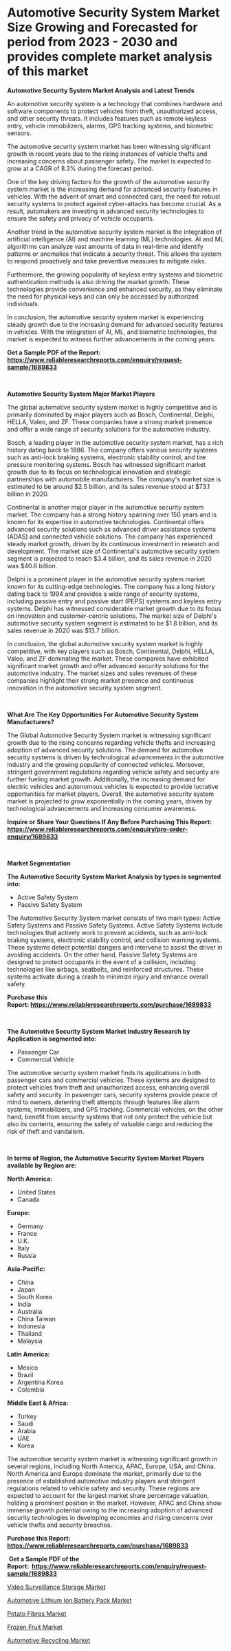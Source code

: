 <p><h1>Automotive Security System Market Size Growing and Forecasted for period from 2023 - 2030 and provides complete market analysis of this market</h1></p><p><strong>Automotive Security System Market Analysis and Latest Trends</strong></p>
<p><p>An automotive security system is a technology that combines hardware and software components to protect vehicles from theft, unauthorized access, and other security threats. It includes features such as remote keyless entry, vehicle immobilizers, alarms, GPS tracking systems, and biometric sensors.</p><p>The automotive security system market has been witnessing significant growth in recent years due to the rising instances of vehicle thefts and increasing concerns about passenger safety. The market is expected to grow at a CAGR of 8.3% during the forecast period.</p><p>One of the key driving factors for the growth of the automotive security system market is the increasing demand for advanced security features in vehicles. With the advent of smart and connected cars, the need for robust security systems to protect against cyber-attacks has become crucial. As a result, automakers are investing in advanced security technologies to ensure the safety and privacy of vehicle occupants.</p><p>Another trend in the automotive security system market is the integration of artificial intelligence (AI) and machine learning (ML) technologies. AI and ML algorithms can analyze vast amounts of data in real-time and identify patterns or anomalies that indicate a security threat. This allows the system to respond proactively and take preventive measures to mitigate risks.</p><p>Furthermore, the growing popularity of keyless entry systems and biometric authentication methods is also driving the market growth. These technologies provide convenience and enhanced security, as they eliminate the need for physical keys and can only be accessed by authorized individuals.</p><p>In conclusion, the automotive security system market is experiencing steady growth due to the increasing demand for advanced security features in vehicles. With the integration of AI, ML, and biometric technologies, the market is expected to witness further advancements in the coming years.</p></p>
<p><strong>Get a Sample PDF of the Report:&nbsp; <a href="https://www.reliableresearchreports.com/enquiry/request-sample/1689833">https://www.reliableresearchreports.com/enquiry/request-sample/1689833</a></strong></p>
<p>&nbsp;</p>
<p><strong>Automotive Security System Major Market Players</strong></p>
<p><p>The global automotive security system market is highly competitive and is primarily dominated by major players such as Bosch, Continental, Delphi, HELLA, Valeo, and ZF. These companies have a strong market presence and offer a wide range of security solutions for the automotive industry.</p><p>Bosch, a leading player in the automotive security system market, has a rich history dating back to 1886. The company offers various security systems such as anti-lock braking systems, electronic stability control, and tire pressure monitoring systems. Bosch has witnessed significant market growth due to its focus on technological innovation and strategic partnerships with automobile manufacturers. The company's market size is estimated to be around $2.5 billion, and its sales revenue stood at $73.1 billion in 2020.</p><p>Continental is another major player in the automotive security system market. The company has a strong history spanning over 150 years and is known for its expertise in automotive technologies. Continental offers advanced security solutions such as advanced driver assistance systems (ADAS) and connected vehicle solutions. The company has experienced steady market growth, driven by its continuous investment in research and development. The market size of Continental's automotive security system segment is projected to reach $3.4 billion, and its sales revenue in 2020 was $40.8 billion.</p><p>Delphi is a prominent player in the automotive security system market known for its cutting-edge technologies. The company has a long history dating back to 1994 and provides a wide range of security systems, including passive entry and passive start (PEPS) systems and keyless entry systems. Delphi has witnessed considerable market growth due to its focus on innovation and customer-centric solutions. The market size of Delphi's automotive security system segment is estimated to be $1.8 billion, and its sales revenue in 2020 was $13.7 billion.</p><p>In conclusion, the global automotive security system market is highly competitive, with key players such as Bosch, Continental, Delphi, HELLA, Valeo, and ZF dominating the market. These companies have exhibited significant market growth and offer advanced security solutions for the automotive industry. The market sizes and sales revenues of these companies highlight their strong market presence and continuous innovation in the automotive security system segment.</p></p>
<p>&nbsp;</p>
<p><strong>What Are The Key Opportunities For Automotive Security System Manufacturers?</strong></p>
<p><p>The Global Automotive Security System market is witnessing significant growth due to the rising concerns regarding vehicle thefts and increasing adoption of advanced security solutions. The demand for automotive security systems is driven by technological advancements in the automotive industry and the growing popularity of connected vehicles. Moreover, stringent government regulations regarding vehicle safety and security are further fueling market growth. Additionally, the increasing demand for electric vehicles and autonomous vehicles is expected to provide lucrative opportunities for market players. Overall, the automotive security system market is projected to grow exponentially in the coming years, driven by technological advancements and increasing consumer awareness.</p></p>
<p><strong>Inquire or Share Your Questions If Any Before Purchasing This Report: <a href="https://www.reliableresearchreports.com/enquiry/pre-order-enquiry/1689833">https://www.reliableresearchreports.com/enquiry/pre-order-enquiry/1689833</a></strong></p>
<p>&nbsp;</p>
<p><strong>Market Segmentation</strong></p>
<p><strong>The Automotive Security System Market Analysis by types is segmented into:</strong></p>
<p><ul><li>Active Safety System</li><li>Passive Safety System</li></ul></p>
<p><p>The Automotive Security System market consists of two main types: Active Safety Systems and Passive Safety Systems. Active Safety Systems include technologies that actively work to prevent accidents, such as anti-lock braking systems, electronic stability control, and collision warning systems. These systems detect potential dangers and intervene to assist the driver in avoiding accidents. On the other hand, Passive Safety Systems are designed to protect occupants in the event of a collision, including technologies like airbags, seatbelts, and reinforced structures. These systems activate during a crash to minimize injury and enhance overall safety.</p></p>
<p><strong>Purchase this Report:&nbsp;<a href="https://www.reliableresearchreports.com/purchase/1689833">https://www.reliableresearchreports.com/purchase/1689833</a></strong></p>
<p>&nbsp;</p>
<p><strong>The Automotive Security System Market Industry Research by Application is segmented into:</strong></p>
<p><ul><li>Passenger Car</li><li>Commercial Vehicle</li></ul></p>
<p><p>The automotive security system market finds its applications in both passenger cars and commercial vehicles. These systems are designed to protect vehicles from theft and unauthorized access, enhancing overall safety and security. In passenger cars, security systems provide peace of mind to owners, deterring theft attempts through features like alarm systems, immobilizers, and GPS tracking. Commercial vehicles, on the other hand, benefit from security systems that not only protect the vehicle but also its contents, ensuring the safety of valuable cargo and reducing the risk of theft and vandalism.</p></p>
<p>&nbsp;</p>
<p><strong>In terms of Region, the Automotive Security System Market Players available by Region are:</strong></p>
<p>
    <p> <strong> North America: </strong>
        <ul>
            <li>United States</li>
            <li>Canada</li>
        </ul>
        </p> 
    <p> <strong> Europe: </strong>
        <ul>
            <li>Germany</li>
            <li>France</li>
            <li>U.K.</li>
            <li>Italy</li>
            <li>Russia</li>
        </ul>
        </p> 
    <p> <strong> Asia-Pacific: </strong>
        <ul>
            <li>China</li>
            <li>Japan</li>
            <li>South Korea</li>
            <li>India</li>
            <li>Australia</li>
            <li>China Taiwan</li>
            <li>Indonesia</li>
            <li>Thailand</li>
            <li>Malaysia</li>
        </ul>
        </p> 
    <p> <strong> Latin America: </strong>
        <ul>
            <li>Mexico</li>
            <li>Brazil</li>
            <li>Argentina Korea</li>
            <li>Colombia</li>
        </ul>
        </p> 
    <p> <strong> Middle East & Africa: </strong>
        <ul>
            <li>Turkey</li>
            <li>Saudi</li>
            <li>Arabia</li>
            <li>UAE</li>
            <li>Korea</li>
        </ul>
    </p>
    </p>
<p><p>The automotive security system market is witnessing significant growth in several regions, including North America, APAC, Europe, USA, and China. North America and Europe dominate the market, primarily due to the presence of established automotive industry players and stringent regulations related to vehicle safety and security. These regions are expected to account for the largest market share percentage valuation, holding a prominent position in the market. However, APAC and China show immense growth potential owing to the increasing adoption of advanced security technologies in developing economies and rising concerns over vehicle thefts and security breaches.</p></p>
<p><strong>Purchase this Report: <a href="https://www.reliableresearchreports.com/purchase/1689833">https://www.reliableresearchreports.com/purchase/1689833</a></strong></p>
<p>&nbsp;<strong>Get a Sample PDF of the Report:&nbsp;&nbsp;<a href="https://www.reliableresearchreports.com/enquiry/request-sample/1689833">https://www.reliableresearchreports.com/enquiry/request-sample/1689833</a></strong></p>
<p><strong></strong></p>
<p><p><a href="https://medium.com/@elyssablick/video-surveillance-storage-market-competitive-analysis-market-trends-and-forecast-to-2030-427fb9012319">Video Surveillance Storage Market</a></p><p><a href="https://github.com/Paul14Anderson63/Market-Research-Report-List-1/blob/main/automotive-lithium-ion-battery-pack-market.md">Automotive Lithium Ion Battery Pack Market</a></p><p><a href="https://www.linkedin.com/pulse/potato-fibres-market-size-2023-2030-global-industrial-gglyf/">Potato Fibres Market</a></p><p><a href="https://www.linkedin.com/pulse/frozen-fruit-market-challenges-opportunities-growth-o936f/">Frozen Fruit Market</a></p><p><a href="https://medium.com/@toneygrimes2023/automotive-recycling-market-competitive-analysis-market-trends-and-forecast-to-2030-fa2c32a9692e">Automotive Recycling Market</a></p></p>